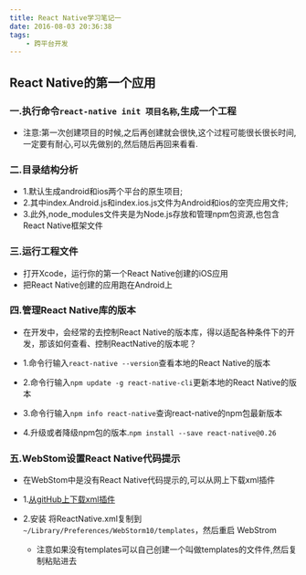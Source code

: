 ```yaml
---
title: React Native学习笔记一
date: 2016-08-03 20:36:38
tags:
    - 跨平台开发
---
```


## React Native的第一个应用

### 一.执行命令`react-native init 项目名称`,生成一个工程

 - 注意:第一次创建项目的时候,之后再创建就会很快,这个过程可能很长很长时间,一定要有耐心,可以先做别的,然后随后再回来看看.

### 二.目录结构分析
 - 1.默认生成android和ios两个平台的原生项目;
 - 2.其中index.Android.js和index.ios.js文件为Android和ios的空壳应用文件;
 - 3.此外,node_modules文件夹是为Node.js存放和管理npm包资源,也包含React Native框架文件
 
<!--more-->

### 三.运行工程文件
- 打开Xcode，运行你的第一个React Native创建的iOS应用
- 把React Native创建的应用跑在Android上


### 四.管理React Native库的版本
- 在开发中，会经常的去控制React Native的版本库，得以适配各种条件下的开发，那该如何查看、控制ReactNative的版本呢？

- 1.命令行输入`react-native --version`查看本地的React Native的版本
- 2.命令行输入`npm update -g react-native-cli`更新本地的React Native的版本
- 3.命令行输入`npm info react-native`查询react-native的npm包最新版本
- 4.升级或者降级npm包的版本.`npm install --save react-native@0.26`


### 五.WebStom设置React Native代码提示
- 在WebStom中是没有React Native代码提示的,可以从网上下载xml插件
- 1.[从gitHub上下载xml插件](https://github.com/virtoolswebplayer/ReactNative-LiveTemplate)

- 2.安装
将ReactNative.xml复制到`~/Library/Preferences/WebStorm10/templates`，然后重启 WebStrom
  - 注意如果没有templates可以自己创建一个叫做templates的文件件,然后复制粘贴进去